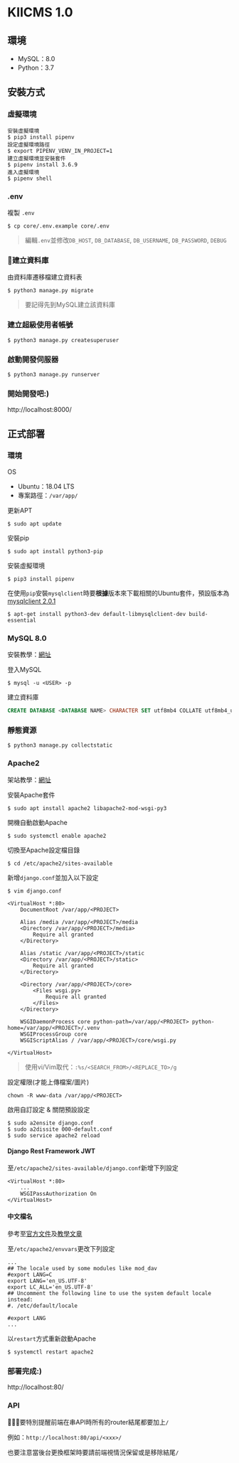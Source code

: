 # KIICMS 1.0

## 環境
- MySQL：8.0
- Python：3.7

## 安裝方式

### 虛擬環境
```shell
安裝虛擬環境
$ pip3 install pipenv
設定虛擬環境路徑
$ export PIPENV_VENV_IN_PROJECT=1
建立虛擬環境並安裝套件
$ pipenv install 3.6.9
進入虛擬環境
$ pipenv shell
```

### .env
複製 `.env`
```shell
$ cp core/.env.example core/.env
```
> 編輯`.env`並修改`DB_HOST`, `DB_DATABASE`, `DB_USERNAME`, `DB_PASSWORD`, `DEBUG`

### 建立資料庫
由資料庫遷移檔建立資料表
```shell
$ python3 manage.py migrate
```
> 要記得先到MySQL建立該資料庫

### 建立超級使用者帳號
```shell
$ python3 manage.py createsuperuser
```

### 啟動開發伺服器
```shell
$ python3 manage.py runserver
```
### 開始開發吧:)
http://localhost:8000/

## 正式部署

### 環境
OS
- Ubuntu：18.04 LTS
- 專案路徑：`/var/app/`

更新APT
```shell
$ sudo apt update
```

安裝pip
```shell
$ sudo apt install python3-pip
```

安裝虛擬環境
```shell
$ pip3 install pipenv
```

在使用`pip`安裝`mysqlclient`時要**根據**版本來下載相關的Ubuntu套件，預設版本為[mysqlclient 2.0.1](https://pypi.org/project/mysqlclient/2.0.1/)
```shell
$ apt-get install python3-dev default-libmysqlclient-dev build-essential
```

### MySQL 8.0
安裝教學：[網址](https://leadingtides.com/article/%E6%95%99%E5%AD%B8-%E5%A6%82%E4%BD%95%E5%9C%A8-Ubuntu-18.04-%E5%AE%89%E8%A3%9D-MySQL-8.0)

登入MySQL
```shell
$ mysql -u <USER> -p
```

建立資料庫
```sql
CREATE DATABASE <DATABASE NAME> CHARACTER SET utf8mb4 COLLATE utf8mb4_unicode_ci;
```

### 靜態資源
```shell
$ python3 manage.py collectstatic
```

### Apache2
架站教學：[網址](https://chenuin.blogspot.com/2019/01/django-ubuntuapache2modwsgi-django.html)

安裝Apache套件
```shell
$ sudo apt install apache2 libapache2-mod-wsgi-py3
```

開機自動啟動Apache
```shell
$ sudo systemctl enable apache2
```

切換至Apache設定檔目錄
```shell
$ cd /etc/apache2/sites-available
```

新增`django.conf`並加入以下設定
```shell
$ vim django.conf
```

```
<VirtualHost *:80>
    DocumentRoot /var/app/<PROJECT>

    Alias /media /var/app/<PROJECT>/media
    <Directory /var/app/<PROJECT>/media>
        Require all granted
    </Directory>

    Alias /static /var/app/<PROJECT>/static
    <Directory /var/app/<PROJECT>/static>
        Require all granted
    </Directory>

    <Directory /var/app/<PROJECT>/core>
        <Files wsgi.py>
            Require all granted
        </Files>
    </Directory>

    WSGIDaemonProcess core python-path=/var/app/<PROJECT> python-home=/var/app/<PROJECT>/.venv
    WSGIProcessGroup core
    WSGIScriptAlias / /var/app/<PROJECT>/core/wsgi.py

</VirtualHost>
```
> 使用vi/Vim取代：`:%s/<SEARCH_FROM>/<REPLACE_TO>/g`

設定權限(才能上傳檔案/圖片)
```shell
chown -R www-data /var/app/<PROJECT>
```

啟用自訂設定 & 關閉預設設定
```shell
$ sudo a2ensite django.conf
$ sudo a2dissite 000-default.conf
$ sudo service apache2 reload
```

#### Django Rest Framework JWT
至`/etc/apache2/sites-available/django.conf`新增下列設定
```shell
<VirtualHost *:80>
    ...
    WSGIPassAuthorization On
</VirtualHost>
```

#### 中文檔名
參考至[官方文件](https://docs.djangoproject.com/en/3.2/howto/deployment/wsgi/modwsgi/#basic-configuration)及[教學文章](https://itekblog.com/ascii-codec-cant-encode-characters-in-position/)

至`/etc/apache2/envvars`更改下列設定
```
...
## The locale used by some modules like mod_dav
#export LANG=C
export LANG='en_US.UTF-8'
export LC_ALL='en_US.UTF-8'
## Uncomment the following line to use the system default locale instead:
#. /etc/default/locale

#export LANG
...
```

以`restart`方式重新啟動Apache
```
$ systemctl restart apache2
```

### 部署完成:)
http://localhost:80/

### API
要特別提醒前端在串API時所有的router結尾都要加上`/`

例如：`http://localhost:80/api/<xxx>/`

也要注意當後台更換框架時要請前端視情況保留或是移除結尾`/`